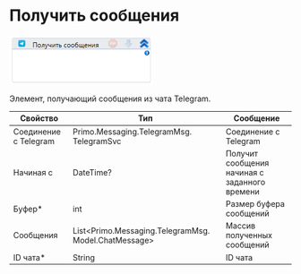 # Получить сообщения

![](<../../../../.gitbook/assets/image (849).png>)

Элемент, получающий сообщения из чата Telegram.

| Свойство              | Тип                                                   | Сообщение                                     |
| --------------------- | ----------------------------------------------------- | --------------------------------------------- |
| Соединение с Telegram | Primo.Messaging.TelegramMsg. TelegramSvc              | Соединение с Telegram                         |
| Начиная с             | DateTime?                                             | Получит сообщения начиная с заданного времени |
| Буфер\*               | int                                                   | Размер буфера сообщений                       |
| Сообщения             | List\<Primo.Messaging.TelegramMsg. Model.ChatMessage> | Массив полученных сообщений                   |
| ID чата\*             | String                                                | ID чата                                       |

